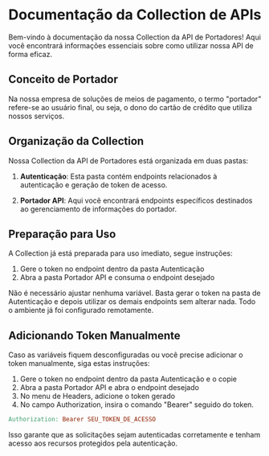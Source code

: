 # Documentação da Collection de APIs

Bem-vindo à documentação da nossa Collection da API de Portadores! Aqui você encontrará informações essenciais sobre como utilizar nossa API de forma eficaz.

## Conceito de Portador

Na nossa empresa de soluções de meios de pagamento, o termo "portador" refere-se ao usuário final, ou seja, o dono do cartão de crédito que utiliza nossos serviços.

## Organização da Collection

Nossa Collection da API de Portadores está organizada em duas pastas:

1. **Autenticação**: Esta pasta contém endpoints relacionados à autenticação e geração de token de acesso.

2. **Portador API**: Aqui você encontrará endpoints específicos destinados ao gerenciamento de informações do portador.

## Preparação para Uso
A Collection já está preparada para uso imediato, segue instruções:
1. Gere o token no endpoint dentro da pasta Autenticação 
2. Abra a pasta Portador API e consuma o endpoint desejado

Não é necessário ajustar nenhuma variável. Basta gerar o token na pasta de Autenticação e depois utilizar os demais endpoints sem alterar nada. Todo o ambiente já foi configurado remotamente.

## Adicionando Token Manualmente
Caso as variáveis fiquem desconfiguradas ou você precise adicionar o token manualmente, siga estas instruções:
1. Gere o token no endpoint dentro da pasta Autenticação e o copie
2. Abra a pasta Portador API e abra o endpoint desejado
3. No menu de Headers, adicione o token gerado
4. No campo Authorization, insira o comando "Bearer" seguido do token.


```makefile
Authorization: Bearer SEU_TOKEN_DE_ACESSO

```
Isso garante que as solicitações sejam autenticadas corretamente e tenham acesso aos recursos protegidos pela autenticação.

